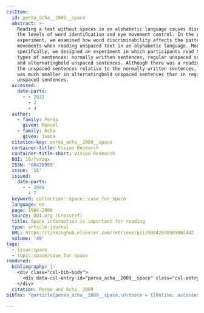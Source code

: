 ```yaml
---
cslItem:
  id: perea_acha__2009__space
  abstract: >-
    Reading a text without spaces in an alphabetic language causes disruption at
    the levels of word identiﬁcation and eye movement control. In the present
    experiment, we examined how word discriminability affects the pattern of eye
    movements when reading unspaced text in an alphabetic language. More
    speciﬁcally, we designed an experiment in which participants read three
    types of sentences: normally written sentences, regular unspaced sentences,
    and alternatingbold unspaced sentences. Although there was a reading cost in
    the unspaced sentences relative to the normally written sentences, this cost
    was much smaller in alternatingbold unspaced sentences than in regular
    unspaced sentences.
  accessed:
    date-parts:
      - - 2021
        - 2
        - 4
  author:
    - family: Perea
      given: Manuel
    - family: Acha
      given: Joana
  citation-key: perea_acha__2009__space
  container-title: Vision Research
  container-title-short: Vision Research
  DOI: 10/fvrzqx
  ISSN: '00426989'
  issue: '15'
  issued:
    date-parts:
      - - 2009
        - 7
  keyword: collection::space::case_for_space
  language: en
  page: 1994-2000
  source: DOI.org (Crossref)
  title: Space information is important for reading
  type: article-journal
  URL: https://linkinghub.elsevier.com/retrieve/pii/S0042698909002442
  volume: '49'
tags:
  - issue:space
  - topic:space/case_for_space
rendered:
  bibliography: |-
    <div class="csl-bib-body">
      <div data-csl-entry-id="perea_acha__2009__space" class="csl-entry">Perea, M. and Acha, J. 2009 “Space information is important for reading,” <i>Vision Research</i>, 49(15), pp. 1994–2000. doi:10/fvrzqx.</div>
    </div>
  citation: Perea and Acha, 2009
bibTex: "@article{perea_acha__2009__space,\n\tnote = {[Online; accessed 2021-02-04]},\n\tauthor = {Perea, Manuel and Acha, Joana},\n\tjournal = {Vision Research},\n\tnumber = {15},\n\tyear = {2009},\n\tmonth = {7},\n\tpages = {1994--2000},\n\ttitle = {Space information is important for reading},\n\thowpublished = {https://linkinghub.elsevier.com/retrieve/pii/S0042698909002442},\n\tvolume = {49},\n}\n\n"

---
```

